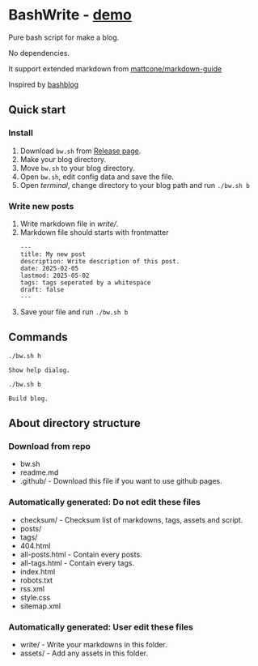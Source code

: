 # BashWrite - [demo](https://raycc51.github.io/BashWrite/)

Pure bash script for make a blog. 

No dependencies. 

It support extended markdown from [mattcone/markdown-guide](https://github.com/mattcone/markdown-guide)

Inspired by [bashblog](https://github.com/cfenollosa/bashblog)

## Quick start

### Install

1. Download `bw.sh` from [Release page](https://github.com/RayCC51/BashWrite/releases).
2. Make your blog directory. 
3. Move `bw.sh` to your blog directory. 
4. Open `bw.sh`, edit config data and save the file.
5. Open *terminal*, change directory to your blog path and run `./bw.sh b`

### Write new posts

1. Write markdown file in *write/*.
2. Markdown file should starts with frontmatter
    ```
    ---
    title: My new post
    description: Write description of this post. 
    date: 2025-02-05
    lastmod: 2025-05-02
    tags: tags seperated by a whitespace
    draft: false
    ---
    ```
3. Save your file and run `./bw.sh b`

## Commands

`./bw.sh h`

    Show help dialog. 
    
`./bw.sh b`

    Build blog. 

## About directory structure

### Download from repo

- bw.sh
- readme.md
- .github/ - Download this file if you want to use github pages.

### Automatically generated: Do not edit these files

- checksum/ - Checksum list of markdowns, tags, assets and script.
- posts/
- tags/
- 404.html
- all-posts.html - Contain every posts.
- all-tags.html - Contain every tags.
- index.html
- robots.txt
- rss.xml
- style.css
- sitemap.xml

### Automatically generated: User edit these files

- write/ - Write your markdowns in this folder.
- assets/ - Add any assets in this folder. 
